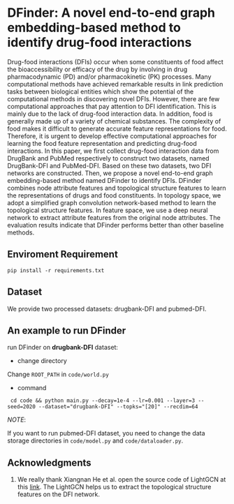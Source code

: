 
# DFinder: A novel end-to-end graph embedding-based method to identify drug-food interactions

Drug-food interactions (DFIs) occur when some constituents of food affect the bioaccessibility or efficacy of the drug by involving in drug pharmacodynamic (PD) and/or pharmacokinetic (PK) processes. Many computational methods have achieved remarkable results in link prediction tasks between biological entities which show the potential of the computational methods in discovering novel DFIs. However, there are few computational approaches that pay attention to DFI identification. This is mainly due to the lack of drug-food interaction data. In addition, food is generally made up of a variety of chemical substances. The complexity of food makes it difficult to generate accurate feature representations for food. Therefore, it is urgent to develop effective computational approaches for learning the food feature representation and predicting drug-food interactions. In this paper, we first collect drug-food interaction data from DrugBank and PubMed respectively to construct two datasets, named DrugBank-DFI and PubMed-DFI. Based on these two datasets, two DFI networks are constructed. Then, we propose a novel end-to-end graph embedding-based method named DFinder to identify DFIs. DFinder combines node attribute features and topological structure features to learn the representations of drugs and food constituents. In topology space, we adopt a simplified graph convolution network-based method to learn the topological structure features. In feature space, we use a deep neural network to extract attribute features from the original node attributes. The evaluation results indicate that DFinder performs better than other baseline methods.
## Enviroment Requirement
`pip install -r requirements.txt`

## Dataset

We provide two processed datasets: drugbank-DFI and pubmed-DFI.

## An example to run DFinder

run DFinder on **drugbank-DFI** dataset:

* change directory

Change `ROOT_PATH` in `code/world.py`

* command

` cd code && python main.py --decay=1e-4 --lr=0.001 --layer=3 --seed=2020 --dataset="drugbank-DFI" --topks="[20]" --recdim=64`

*NOTE*:

If you want to run pubmed-DFI dataset, you need to change the data storage directories in `code/model.py` and `code/dataloader.py`.

## Acknowledgments
1. We really thank Xiangnan He et al. open the source code of LightGCN at this [link](https://github.com/gusye1234/LightGCN-PyTorch). The LightGCN helps us to extract the topological structure features on the DFI network.
